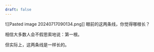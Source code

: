```yaml
---
draft: false
---
```


![[Pasted image 20240717090134.png]]
眼前的这两条线，你觉得哪根长？

相信大多数人会不假思索地说：第一根。

但实际上，这两条线是一样长的。
